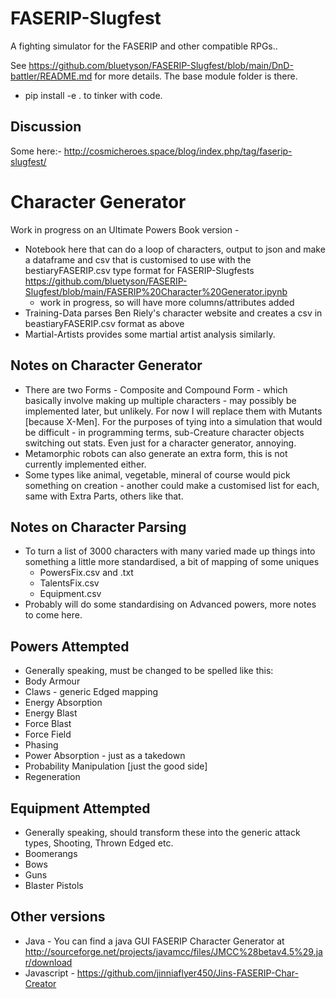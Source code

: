 # FASERIP-Slugfest
A fighting simulator for the FASERIP and other compatible RPGs..

See https://github.com/bluetyson/FASERIP-Slugfest/blob/main/DnD-battler/README.md for more details.
The base module folder is there. 
- pip install -e . to tinker with code.

## Discussion
Some here:- http://cosmicheroes.space/blog/index.php/tag/faserip-slugfest/

# Character Generator
Work in progress on an Ultimate Powers Book version - 
- Notebook here that can do a loop of characters, output to json and make a dataframe and csv that is customised to use with the bestiaryFASERIP.csv type format for FASERIP-Slugfests https://github.com/bluetyson/FASERIP-Slugfest/blob/main/FASERIP%20Character%20Generator.ipynb
  - work in progress, so will have more columns/attributes added
- Training-Data parses Ben Riely's character website and creates a csv in beastiaryFASERIP.csv format as above
- Martial-Artists provides some martial artist analysis similarly.

## Notes on Character Generator
- There are two Forms - Composite and Compound Form - which basically involve making up multiple characters - may possibly be implemented later, but unlikely. For now I will replace them with Mutants [because X-Men].  For the purposes of tying into a simulation that would be difficult - in programming terms, sub-Creature character objects switching out stats.  Even just for a character generator, annoying.
- Metamorphic robots can also generate an extra form, this is not currently implemented either.
- Some types like animal, vegetable, mineral of course would pick something on creation - another could make a customised list for each, same with Extra Parts, others like that.

## Notes on Character Parsing
- To turn a list of 3000 characters with many varied made up things into something a little more standardised, a bit of mapping of some uniques
  - PowersFix.csv and .txt
  - TalentsFix.csv
  - Equipment.csv
- Probably will do some standardising on Advanced powers, more notes to come here.

## Powers Attempted
- Generally speaking, must be changed to be spelled like this:
- Body Armour
- Claws - generic Edged mapping
- Energy Absorption
- Energy Blast
- Force Blast
- Force Field
- Phasing
- Power Absorption - just as a takedown
- Probability Manipulation [just the good side]
- Regeneration

## Equipment Attempted
- Generally speaking, should transform these into the generic attack types, Shooting, Thrown Edged etc.
- Boomerangs
- Bows
- Guns
- Blaster Pistols


## Other versions
- Java - You can find a java GUI FASERIP Character Generator at http://sourceforge.net/projects/javamcc/files/JMCC%28betav4.5%29.jar/download
- Javascript - https://github.com/jinniaflyer450/Jins-FASERIP-Char-Creator

